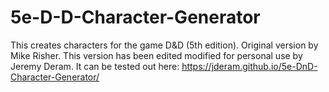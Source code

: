 5e-D-D-Character-Generator
==========================

This creates characters for the game D&amp;D (5th edition).
Original version by Mike Risher.
This version has been edited modified for personal use by Jeremy Deram.
It can be tested out here: https://jderam.github.io/5e-DnD-Character-Generator/

